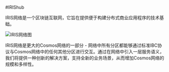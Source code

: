 #IRIShub

IRIS网络是一个区块链互联网，它旨在提供便于构建分布式商业应用程序的技术基础。

![IRIS网络图](https://github.com/irisnet/irisnet/blob/master/images/chap2-1.png?raw=true)

IRIS网络是更大的Cosmos网络的一部分 - 网络中所有分区都能够通过标准IBC协议与Cosmos网络中的任何其他分区进行交互。通过在网络中引入一层服务语义，我们将提供一种创新的解决方案，支持全新的业务场景，从而增加Cosmos网络的规模和多样性。
